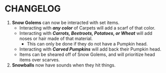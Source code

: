 # CHANGELOG

1. **Snow Golems** can now be interacted with set items.
   - Interacting with **_any color_** of Carpets will add a scarf of that color.
   - Interacting with **_Carrots, Beetroots, Potatoes, or Wheat_** will add noses or hair made of that material.
     - This can only be done if they do not have a Pumpkin head.
   - Interacting with **_Carved Pumpkins_** will add back their Pumpkin head.
   - Items can be sheared off of Snow Golems, and will prioritize head items over scarves.
2. **Snowballs** now have sounds when they hit things.